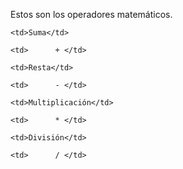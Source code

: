 Estos son los operadores matemáticos.



<table class="egt">

  <tr>

    <td>Suma</td>

    <td>      + </td>

  </tr>
  
  <tr>

    <td>Resta</td>

    <td>      - </td>

  </tr>
  
  <tr>

    <td>Multiplicación</td>

    <td>      * </td>

  </tr>
  
  <tr>

    <td>División</td>

    <td>      / </td>

  </tr>

</table>